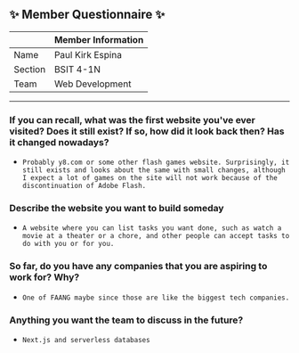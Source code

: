 ## :sparkles: Member Questionnaire :sparkles:

|                        | Member Information                                                          |
|------------------------|-----------------------------------------------------------------------------|
| Name                   | Paul Kirk Espina                                                            |
| Section                | BSIT 4-1N                                                                   |
| Team                   | Web Development                                                             |

-------

### If you can recall, what was the first website you've ever visited? Does it still exist? If so, how did it look back then? Has it changed nowadays?
- `Probably y8.com or some other flash games website. Surprisingly, it still exists and looks about the same with small changes, although I expect a lot of games on the site will not work because of the discontinuation of Adobe Flash.`

### Describe the website you want to build someday
- `A website where you can list tasks you want done, such as watch a movie at a theater or a chore, and other people can accept tasks to do with you or for you.`

### So far, do you have any companies that you are aspiring to work for? Why?
- `One of FAANG maybe since those are like the biggest tech companies.`

### Anything you want the team to discuss in the future?
- `Next.js and serverless databases`
